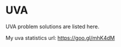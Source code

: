 UVA
===============
UVA problem solutions are listed here.

My uva statistics url: https://goo.gl/mhK4dM
